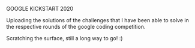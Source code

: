 GOOGLE KICKSTART 2020 

Uploading the solutions of the challenges that I have been able to solve in the respective rounds of the google coding competition.

Scratching the surface, still a long way to go! :)
